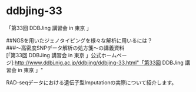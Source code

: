 # ddbjing-33
「第33回 DDBJing 講習会 in 東京 」

##NGSを用いたジェノタイピングを様々な解析に用いるには？  
###～高密度SNPデータ解析の処方箋～の講義資料  
[「第33回 DDBJing 講習会 in 東京 」公式ホームページ]:http://www.ddbj.nig.ac.jp/ddbjing/ddbjing-33.html"「第33回 DDBJing 講習会 in 東京 」"
 
RAD-seqデータにおける遺伝子型Imputationの実際について紹介します。  




